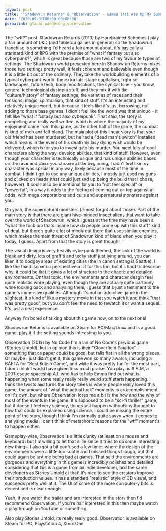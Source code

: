 ```yaml
---
layout: post
title: '"Shadowrun Returns" & "Observation" - Games That Ate Up My Summer'
date: '2020-09-30T00:00:00+00:00'
permalink: gtaums_wanderong_observation
---
```

The "wtf?" post.
Shadowrun Returns (2013) by Harebrained Schemes
I play a fair amount of D&D (and tabletop games in general) so the Shadowrun franchise is something I'd heard a fair amount about, it's basically a standard kind of RPG with the premise of "what if fantasy but also cyberpunk?", which is great because those are two of my favourite types of settings. The Shadowrun world presented here in Shadowrun Returns mixes those two settings pretty well, it feels coherent and believable even though it is a little bit out of the ordinary. They take the worldbuilding elements of a typical cyberpunk world, the extra late-stage capitalism, highrise landscapes, future tech, body modifications, the cynical tone - you know, general technological dystopia stuff, and they mix it with the "culture/history" of fantasy settings, the varieties of races and their tensions, magic, spiritualism, that kind of stuff. It's an interesting and relatively unique world, but because it feels like it's just borrowing, not adding to those base genres, I didn't feel like the world was that unique - it felt like "what if fantasy but also cyberpunk". That said, the story is compelling and really well written, which is where the majority of my enjoyment came from this game, as the other half of the game, the combat is kind of meh and felt bland. 
The main plot of this linear story is that your old friend has been murdered, but he had a "dead man's switch" installed, which means in the event of his death his lasy dying wish would be delivered, which is for you to investigate his murder. You meet lots of cool characters along the way, develop abilities, that kind of stuff. However, even though your character is technically unique and has unique abilities based on the race and class you choose at the beginning, I didn't feel like my character was special in any way, likely because most of the time in combat, I didn't get to use any unique abilities, I mostly just used my guns and clicked on heads (that could just end up being the build that I chose, however). It could also be intentional for you to "not feel special" or "powerful", in a way it adds to the feeling of coming out on top against all odds, with mega corporations and cults and supernatural monsters against you. 

Oh yeah, the supernatural monsters (almost forgot about those). Part of the main story is that there are giant hive-minded insect aliens that want to take over the world of Shadowrun, which I guess at the time may have been a "what the fuck bro thats insane how do people come up with this stuff" kind of deal, but there's quite a lot of media out there that uses similar enemies, which makes the main threat of Shadowrun kind of bland when you play it today, I guess. Apart from that the story is great though!

The visual design is very heavily cyberpunk themed, the look of the world is bleak and dirty, lots of graffiti and techy stuff just lying around, you can liken it to dodgey areas of existing cities (the in canon setting is Seattle). I like the fixed isometric perspective a lot for this too, but it's hard to describe why, it could be that it gives a lot of structure to the chaotic and detailed environments. On that topic, the environments and character desgin feel quite realistic while playing, even though they are actually quite cartoony while looking back and analysing them, I guess that's just a testiment to the game's immersive qualities. Although it's not an addictive game in the slightest, it's kind of like a mystery movie in that you watch it and think "that was pretty good", but you don't feel the need to rewatch it or want a sequel. It's just a neat experience.

Anyway I'm bored of talking about this game now, on to the next one!

Shadowrun Returns is available on Steam for PC/Mac/Linux and is a good game, play it if the setting sounds interesting to you.

Observation (2019) by No Code
I'm a fan of No Code's previous game (Stories Untold), but in opinion this is their "Cloverfield Paradox" - something that on paper could be good, but falls flat in all the wrong places. Or maybe I just didn't get it, this game won so many awards, including a BAFTA for "Best British Game", and while it was pretty fun for the most part, I don't think I would have given it so much praise. You play as S.A.M, a 2001-esque spaceship A.I. who has to help Emma find out what is happening when some really really really weird stuff starts happening. I think the twists and turns the story takes is where people really loved this game, the amount of "what the actual fuck" moments is an acomplishment on it's own, but where Observation loses me a bit is the how and the why of most of the events in the game. It's supposed to be a "sci-fi thriller" game, but it doesn't feel very sciency, things just happen without any thought to how that could be explained using science. I could be missing the entire point of the story, though I think I'm normally quite savvy when it comes to analysing media, I can't think of metaphoric reasons for the "wtf" moment's to happen either. 

Gameplay-wise, Observation is a little clunky (at least on a mouse and keyboard) but I'm willing to let that slide since it tries to do some interesting new things. I also got a bit confused a few times where the design of the environments were a little too subtle and I missed things though, but that could again be just me being bad at games. That said the environments are gorgeous and everything in this game is incredibly polished and detailed considering that this is a game from an indie developer, and the same developers as Stories Untold at that! It's nice to see the creators improve their production values. It has a standard "realistic" style of 3D visual, and succeeds pretty well at it. The UI of some of the more computer-y bits is decent and is clear enough. 

Yeah, if you watch the trailer and are interested in the story then I'd recommend Observation. If you're half interested in this then maybe watch a playthrough on YouTube or something. 

Also play Stories Untold, its really really good.
Observation is available on Steam for PC, Playstation 4, Xbox One
